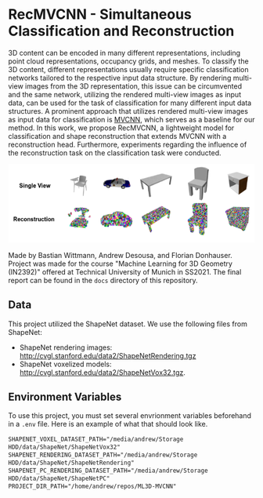 # RecMVCNN - Simultaneous Classification and Reconstruction
3D content can be encoded in many different representations, including point cloud representations, occupancy grids, and meshes. To classify the 3D content, different representations usually require specific classification networks tailored to the respective input data structure. By rendering multi-view images from the 3D representation, this issue can be circumvented and the same network, utilizing the rendered multi-view images as input data, can be used for the task of classification for many different input data structures. A prominent approach that utilizes rendered multi-view images as input data for classification is [MVCNN](http://vis-www.cs.umass.edu/mvcnn/), which serves as a baseline for our method. In this work, we propose RecMVCNN, a lightweight model for classification and shape reconstruction that extends MVCNN with a reconstruction head. Furthermore, experiments regarding the influence of the reconstruction task on the classification task were conducted.

<p align="center">
  <img src="docs/qual_horiz.png" alt="Example reconstructions"/>
</p>

Made by Bastian Wittmann, Andrew Desousa, and Florian Donhauser. Project was made for the course "Machine Learning for 3D Geometry (IN2392)" offered at Technical University of Munich in SS2021. The final report can be found in the `docs` directory of this repository.

## Data
This project utilized the ShapeNet dataset. We use the following files from ShapeNet:
- ShapeNet rendering images: http://cvgl.stanford.edu/data2/ShapeNetRendering.tgz
- ShapeNet voxelized models: http://cvgl.stanford.edu/data2/ShapeNetVox32.tgz.

## Environment Variables
To use this project, you must set several envrionment variables beforehand in a `.env` file. Here is an example of what that should look like.
```
SHAPENET_VOXEL_DATASET_PATH="/media/andrew/Storage HDD/data/ShapeNet/ShapeNetVox32"
SHAPENET_RENDERING_DATASET_PATH="/media/andrew/Storage HDD/data/ShapeNet/ShapeNetRendering"
SHAPENET_PC_RENDERING_DATASET_PATH="/media/andrew/Storage HDD/data/ShapeNet/ShapeNetPC"
PROJECT_DIR_PATH="/home/andrew/repos/ML3D-MVCNN"
```
